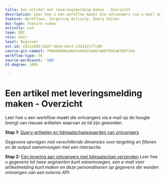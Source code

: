```yaml
---
title: Een artikel met leveringsmelding maken - Overzicht
description: Leer hoe u een workflow maakt die ontvangers via e-mail op de hoogte brengt van nieuwe artikelen waarvan ze lid zijn geworden.
feature: Workflows, Targeting Activity, Query Editor
doc-type: feature video
activity: use
team: DOC
role: User
level: Beginner
exl-id: e911cb89-bd27-4424-b4cd-2333321ffc08
source-git-commit: f9944b896adbb7e4b023e667a6b7895a8399724a
workflow-type: ht
source-wordcount: '106'
ht-degree: 100%

---
```


# Een artikel met leveringsmelding maken - Overzicht

Leer hoe u een workflow maakt die ontvangers via e-mail op de hoogte brengt van nieuwe artikelen waarvan ze lid zijn geworden.

**Stap 1:** [Query-artikelen en lidmaatschapswaarden van ontvangers](/help/tutorial-use-soap-apis/query-articles-and-recipient-subscription-values.md)

*Gegevens opvragen met verschillende dimensies voor targeting en filteren en de output samenvoegen met een intersectie.*

**Stap 2:** [Een levering aan ontvangers met lidmaatschap verzenden](/help/tutorial-use-soap-apis/send-delivery-to-subscribed-recipients.md)
*Leer hoe u gegevens tot twee segmenten kunt samenvoegen, een e-mail voor artikelmelding kunt maken en deze personaliseren op gegevens die worden ontvangen van een externe API.*
